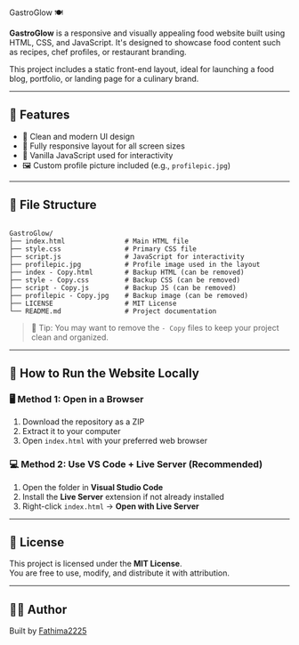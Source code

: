  GastroGlow 🍽️

**GastroGlow** is a responsive and visually appealing food website built using HTML, CSS, and JavaScript. It's designed to showcase food content such as recipes, chef profiles, or restaurant branding.

This project includes a static front-end layout, ideal for launching a food blog, portfolio, or landing page for a culinary brand.

---

## 🌟 Features

- 🍕 Clean and modern UI design
- 📱 Fully responsive layout for all screen sizes
- 🧠 Vanilla JavaScript used for interactivity
- 🖼️ Custom profile picture included (e.g., `profilepic.jpg`)

---

## 📁 File Structure

```

GastroGlow/
├── index.html               # Main HTML file
├── style.css                # Primary CSS file
├── script.js                # JavaScript for interactivity
├── profilepic.jpg           # Profile image used in the layout
├── index - Copy.html        # Backup HTML (can be removed)
├── style - Copy.css         # Backup CSS (can be removed)
├── script - Copy.js         # Backup JS (can be removed)
├── profilepic - Copy.jpg    # Backup image (can be removed)
├── LICENSE                  # MIT License
└── README.md                # Project documentation

```

> 🔧 Tip: You may want to remove the `- Copy` files to keep your project clean and organized.

---

## 🚀 How to Run the Website Locally

### 🖥️ Method 1: Open in a Browser

1. Download the repository as a ZIP
2. Extract it to your computer
3. Open `index.html` with your preferred web browser

### 💻 Method 2: Use VS Code + Live Server (Recommended)

1. Open the folder in **Visual Studio Code**
2. Install the **Live Server** extension if not already installed
3. Right-click `index.html` → **Open with Live Server**

---

## 📝 License

This project is licensed under the **MIT License**.  
You are free to use, modify, and distribute it with attribution.

---

## 🙋‍♀️ Author

Built by [Fathima2225](https://github.com/Fathima2225)
